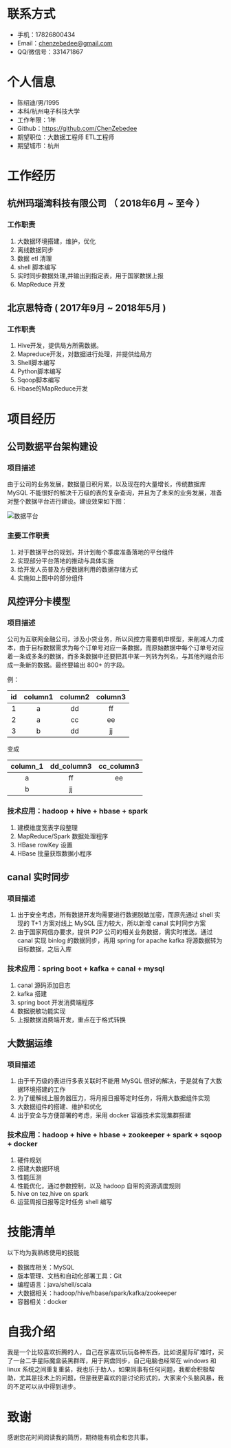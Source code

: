 # 联系方式

- 手机：17826800434
- Email：chenzebedee@gmail.com
- QQ/微信号：331471867

# 个人信息

 - 陈绍迪/男/1995 
 - 本科/杭州电子科技大学 
 - 工作年限：1年
 - Github：https://github.com/ChenZebedee
 - 期望职位：大数据工程师 ETL工程师
 - 期望城市：杭州

# 工作经历

## 杭州玛瑙湾科技有限公司 （ 2018年6月 ~ 至今 ）
### 工作职责
1. 大数据环境搭建，维护，优化
2. 离线数据同步
3. 数据 etl 清理
4. shell 脚本编写
5. 实时同步数据处理,并输出到指定表，用于国家数据上报
6. MapReduce 开发

## 北京思特奇 ( 2017年9月 ~ 2018年5月 )
### 工作职责
1. Hive开发，提供局方所需数据。
2. Mapreduce开发，对数据进行处理，并提供给局方
3. Shell脚本编写
4. Python脚本编写
5. Sqoop脚本编写
6. Hbase的MapReduce开发


# 项目经历

## 公司数据平台架构建设
### 项目描述
   由于公司的业务发展，数据量日积月累，以及现在的大量增长，传统数据库 MySQL 不能很好的解决千万级的表的复杂查询，并且为了未来的业务发展，准备对整个数据平台进行建设。建设效果如下图：
   
   ![数据平台](https://s2.ax1x.com/2019/08/14/mFm3l9.png)
### 主要工作职责
1. 对于数据平台的规划，并计划每个季度准备落地的平台组件
2. 实现部分平台落地的推动与具体实施
3. 给开发人员普及方便数据利用的数据存储方式
4. 实施如上图中的部分组件

## 风控评分卡模型
### 项目描述
   公司为互联网金融公司，涉及小贷业务，所以风控方需要机申模型，来削减人力成本，由于目标数据需求为每个订单号对应一条数据，而原始数据中每个订单号对应着一条或多条的数据，而多条数据中还要把其中某一列转为列名，与其他列组合形成一条新的数据。最终要输出 800+ 的字段。
   
例：

| id |column1|column2|column3|
|:--:|:-----:|:-----:|:-----:|
|  1 |   a   |  dd   |  ff   |
|  2 |   a   |  cc   |  ee   |
|  3 |   b   |  dd   |  jj   |
 
 变成

 |column_1|dd_column3|cc_column3|
 |:------:|:--------:|:--------:|
 |   a    |    ff    |   ee     |
 |   b    |    jj    |          |

### 技术应用：hadoop + hive + hbase + spark
1. 建模维度宽表字段整理
2. MapReduce/Spark 数据处理程序
3. HBase rowKey 设置
4. HBase 批量获取数据小程序


## canal 实时同步
### 项目描述
1. 出于安全考虑，所有数据开发均需要进行数据脱敏加密，而原先通过 shell 实现的 T+1 方案对线上 MySQL 压力较大，所以新增 canal 实时同步方案
2. 由于国家网信办要求，提供 P2P 公司的相关业务数据，需实时推送。通过 canal 实现 binlog 的数据同步，再用 spring for apache kafka 将源数据转为目标数据，之后入库
### 技术应用：spring boot +  kafka + canal + mysql
1. canal 源码添加日志
2. kafka 搭建
3. spring boot 开发消费端程序
4. 数据脱敏功能实现
5. 上报数据消费端开发，重点在于格式转换

## 大数据运维
### 项目描述
1. 由于千万级的表进行多表关联时不能用 MySQL 很好的解决，于是就有了大数据环境搭建的工作
2. 为了缓解线上服务器压力，将月报日报等定时任务，将用大数据组件实现
3. 大数据组件的搭建、维护和优化
4. 出于安全与方便部署的考虑，采用 docker 容器技术实现集群搭建
### 技术应用：hadoop + hive + hbase + zookeeper + spark  + sqoop + docker
1. 硬件规划
2. 搭建大数据环境
3. 性能压测
4. 性能优化，通过参数控制，以及 hadoop 自带的资源调度规则
5. hive on tez,hive on spark
6. 运营周报日报等定时任务 shell 编写

  
# 技能清单
以下均为我熟练使用的技能

- 数据库相关：MySQL
- 版本管理、文档和自动化部署工具：Git
- 编程语言：java/shell/scala
- 大数据相关：hadoop/hive/hbase/spark/kafka/zookeeper
- 容器相关：docker

# 自我介绍
我是一个比较喜欢折腾的人，自己在家喜欢玩玩各种东西，比如说星际矿难时，买了一台二手星际魔盒装黑群晖，用于网盘同步，自己电脑也经常在 windows 和 linux 系统之间重复重装，我也乐于助人，如果同事有任何问题，我都会积极帮助，尤其是技术上的问题，但是我更喜欢的是讨论形式的，大家来个头脑风暴，我的不足可以从中得到进步。

# 致谢
感谢您花时间阅读我的简历，期待能有机会和您共事。
